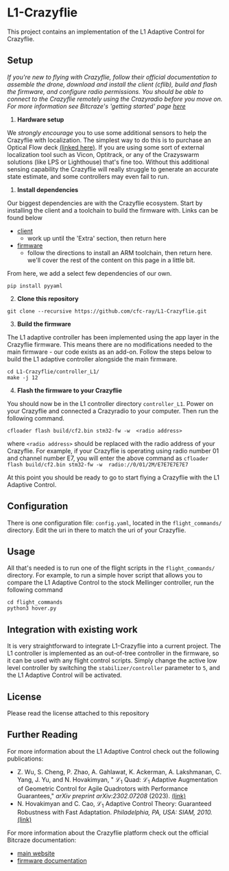 # L1-Crazyflie

This project contains an implementation of the L1 Adaptive Control for Crazyflie.

## Setup

*If you're new to flying with Crazyflie, follow their official documentation to assemble the drone, download and install the client (cflib), build and flash the firmware, and configure radio permissions. You should be able to connect to the Crazyflie remotely using the Crazyradio before you move on. For more information see Bitcraze's 'getting started' page [here](https://www.bitcraze.io/documentation/tutorials/getting-started-with-crazyflie-2-x/)* 

1. **Hardware setup**

We *strongly encourage* you to use some additional sensors to help the Crazyflie with localization. The simplest way to do this is to purchase an Optical Flow deck [(linked here)](). If you are using some sort of external localization tool such as Vicon, Optitrack, or any of the Crazyswarm solutions (like LPS or Lighthouse) that's fine too. Without this additional sensing capability the Crazyflie will really struggle to generate an accurate state estimate, and some controllers may even fail to run.

1. **Install dependencies**

Our biggest dependencies are with the Crazyflie ecosystem. Start by installing the client and a toolchain to build the firmware with. Links can be found below
- [client](https://www.bitcraze.io/documentation/repository/crazyflie-clients-python/master/installation/install/)
    - work up until the 'Extra' section, then return here
- [firmware](https://www.bitcraze.io/documentation/repository/crazyflie-firmware/master/building-and-flashing/build/)
    - follow the directions to install an ARM toolchain, then return here. we'll cover the rest of the content on this page in a little bit.

From here, we add a select few dependencies of our own.
```
pip install pyyaml
```

2. **Clone this repository**
```
git clone --recursive https://github.com/cfc-ray/L1-Crazyflie.git
```

3. **Build the firmware**

The L1 adaptive controller has been implemented using the app layer in the Crazyflie firmware. This means there are no modifications needed to the main firmware - our code exists as an add-on. Follow the steps below to build the L1 adaptive controller alongside the main firmware.
```
cd L1-Crazyflie/controller_L1/
make -j 12
```

4. **Flash the firmware to your Crazyflie**

You should now be in the L1 controller directory ```controller_L1```. Power on your Crazyflie and connected a Crazyradio to your computer. Then run the following command.
```
cfloader flash build/cf2.bin stm32-fw -w  <radio address>
```
where ```<radio address>``` should be replaced with the radio address of your Crazyflie. For example, if your Crazyflie is operating using radio number 01 and channel number E7, you will enter the above command as ```cfloader flash build/cf2.bin stm32-fw -w  radio://0/01/2M/E7E7E7E7E7```

At this point you should be ready to go to start flying a Crazyflie with the L1 Adaptive Control.

## Configuration

There is one configuration file: ```config.yaml```, located in the ```flight_commands/``` directory. Edit the uri in there to match the uri of your Crazyflie.

## Usage

All that's needed is to run one of the flight scripts in the ```flight_commands/``` directory. For example, to run a simple hover script that allows you to compare the L1 Adaptive Control to the stock Mellinger controller, run the following command
```
cd flight_commands
python3 hover.py
```

## Integration with existing work

It is very straightforward to integrate L1-Crazyflie into a current project. The L1 controller is implemented as an out-of-tree controller in the firmware, so it can be used with any flight control scripts. Simply change the active low level controller by switching the ```stabilizer/controller``` parameter to ```5```, and the L1 Adaptive Control will be activated.

## License
Please read the license attached to this repository

## Further Reading
For more information about the L1 Adaptive Control check out the following publications:
- Z. Wu, S. Cheng, P. Zhao, A. Gahlawat, K. Ackerman, A. Lakshmanan, C. Yang, J. Yu, and N. Hovakimyan, " $\mathcal{L}_1$ Quad: $\mathcal{L}_1$ Adaptive Augmentation of Geometric Control for Agile Quadrotors with Performance Guarantees," *arXiv preprint arXiv:2302.07208* (2023). [(link)](https://arxiv.org/abs/2302.07208)
- N. Hovakimyan and C. Cao, $\mathcal{L}_1$ Adaptive Control Theory: Guaranteed Robustness with Fast Adaptation. *Philadelphia, PA, USA: SIAM, 2010.* [(link)](https://my.siam.org/Store/Product/viewproduct/?ProductId=1485)

For more information about the Crazyflie platform check out the official Bitcraze documentation:
- [main website](https://www.bitcraze.io/)
- [firmware documentation](https://www.bitcraze.io/documentation/repository/crazyflie-firmware/master/)
